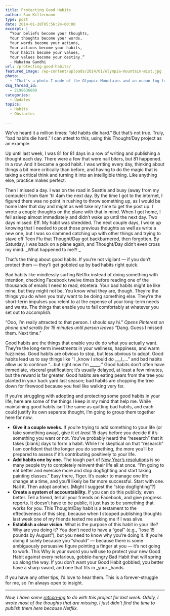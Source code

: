 ```yaml
---
title: Protecting Good Habits
author: Sam Killermann
type: post
date: 2014-01-28T05:56:24+00:00
excerpt: |
  “Your beliefs become your thoughts, 
  Your thoughts become your words, 
  Your words become your actions, 
  Your actions become your habits, 
  Your habits become your values, 
  Your values become your destiny.”
  - Mahatma Gandhi
url: /protecting-good-habits/
featured_image: /wp-content/uploads/2014/01/olympia-mountain-mist.jpg
photo:
  - "That's a photo I made of the Olympic Mountains and an ocean fog from the plane on the way to Seattle. So beautiful. I want to live right where I was when I took that photo."
dsq_thread_id:
  - 2198636808
categories:
  - Updates
topics:
  - Habits
  - Obstacles

---
```

We&#8217;ve heard it a million times: &#8220;old habits die hard.&#8221; But that&#8217;s not true. Truly, &#8220;bad habits die hard.&#8221; I can attest to this, using this Thought/Day project as an example.

Up until last week, I was 81 for 81 days in a row of writing and publishing a thought each day. There were a few that were nail biters, but 81 happened. In a row. And it became a good habit. I was writing every day, thinking about things a bit more critically than before, and having to do the magic that is taking a critical think and turning it into an intelligible thing. Like anything else, practice makes perfect.

Then I missed a day. I was on the road in Seattle and busy (away from my computer) from 6am &#8217;til 4am the next day. By the time I got to the internet, I figured there was no point in rushing to throw something up, as I would be home later that day and might as well take my time to get the post up. I wrote a couple thoughts on the plane with that in mind. When I got home, I fell asleep almost immediately and didn&#8217;t wake up until the next day. Two days missed. Eff. My habit was shredded. The next couple days, I woke up knowing that I needed to post those previous thoughts as well as write a new one, but I was so slammed catching up with other things and trying to stave off Teen Flu that Thought/Day got backburnered, then forgotten. By Saturday, I was back on a plane again, and Thought/Day didn&#8217;t even cross my mind. _What happened to me?! _

That&#8217;s the thing about good habits. If you&#8217;re not vigilant &#8212; if you don&#8217;t protect them &#8212; they&#8217;ll get gobbled up by bad habits right quick.

Bad habits like mindlessly surfing Netflix instead of doing something with intention, checking Facebook twelve times before reading one of the thousands of emails I need to read, etcetera. Your bad habits might be like mine, but they might not be. You know what they are, though. They&#8217;re the things you do when you truly want to be doing something else. They&#8217;re the short-term impulses you relent to at the expense of your long-term needs and wants. The things that enable you to fail comfortably at whatever you set out to accomplish.

&#8220;Ooo, I&#8217;m really attracted to that person. I should say hi.&#8221; *_Opens Pinterest on phone and scrolls for 15 minutes until person leaves_* &#8220;Dang. Guess I missed them. Next time.&#8221;

Good habits are the things that enable you do do what you actually want. They&#8217;re the long-term investments in your wellness, happiness, and warm fuzziness. Good habits are obvious to stop, but less obvious to adopt. Good habits lead us to say things like &#8220;I _know I should _do __\_\\_\_&#8230;&#8221; and bad habits allow us to continue &#8220;&#8230;but right now I&#8217;m \_\_\___.&#8221; Good habits don&#8217;t often have immediate, visceral gratification; it&#8217;s usually delayed, at least a few minutes, but the reward is far greater. Good habits are eating pears from the tree you planted in your back yard last season; bad habits are chopping the tree down for firewood because you feel like walking very far.

If you&#8217;re struggling with adopting and protecting some good habits in your life, here are some of the things I keep in my mind that help me. While maintaining good habits isn&#8217;t the same as quitting bad habits, and each could justify its own separate thought, I&#8217;m going to group them together here for now.

  * **Give it a couple weeks.** If you&#8217;re trying to add something to your life (or take something away), give it _at least_ 15 days before you decide if it&#8217;s something you want or not. You&#8217;ve probably heard the &#8220;research&#8221; that it takes [blank] days to form a habit. While I&#8217;m skeptical on that &#8220;research&#8221; I am confident that the longer you do something, the more you&#8217;ll be prepared to assess if it&#8217;s contributing positively to your life.
  * **Add habits one by one.** The tough part of [New Year&#8217;s resolutions][1] is so many people try to completely reinvent their life all at once. &#8220;I&#8217;m going to eat better and exercise more and stop dogfighting and start taking painting classes.&#8221; Easy there, Tiger. It&#8217;s easier to manage one life change at a time, and you&#8217;ll likely be far more successful. Start with one. Nail it. Then adopt another. (Might I suggest the &#8220;stop dogfighting&#8221;?)
  * **Create a system of accountability.** If you can do this publicly, even better. Tell a friend, tell all your friends on Facebook, and give progress reports. It doesn&#8217;t have to be public, it just has to be something that works for you. This Thought/Day habit is a testament to the effectiveness of this step, because when I stopped publishing thoughts last week one of my friends texted me asking me if I was alive.
  * **Establish a clear vision.** What is the purpose of this habit in your life? Why are you doing it? You don&#8217;t need to have a &#8220;goal&#8221; (e.g., &#8220;lose 15 pounds by August&#8221;), but you need to know why you&#8217;re doing it. If you&#8217;re doing it solely because you &#8220;should&#8221; &#8212; because there is some ambiguously persuasive figure pointing a finger at you &#8212; it&#8217;s not going to work. This Why is your sword you will use to protect your new Good Habit against every nefarious, gobble-hungry Bad Habit that will spring up along the way. If you don&#8217;t want your Good Habit gobbled, you better have a sharp sward, and one that fits in _your _hands.

If you have any other tips, I&#8217;d love to hear them. This is a forever-struggle for me, so I&#8217;m always open to insight.

***

<p style="text-align: left;">
  <em>Now, I have some <a href="http://en.wikipedia.org/wiki/Retroactive_continuity" target="_blank">retcon-ing</a> to do with this project for last week. Oddly, I wrote most of the thoughts that are missing, I just didn&#8217;t find the time to publish them here because Netflix.</em>
</p>

 [1]: /new-years-resolutions-happy-world/ "If Everyone Made these 12 New Year’s Resolutions, the World Would Be Happier"